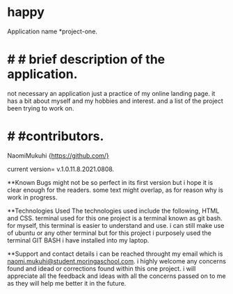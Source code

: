 # happy
Application name
*project-one. 

# # # brief description of the application.
not necessary an application just a practice of my online landing page. it has a bit about myself and my hobbies and interest. and a list of the project been trying to work on. 

# # #contributors.
NaomiMukuhi {https://github.com/}

current version= v.1.0.11.8.2021.0808.

**Known Bugs
might not be so perfect in its first version but i hope it is clear enough for the readers. some text might overlap, as for reason why is work in progress. 

**Technologies Used
The technologies used include the following, HTML and CSS. terminal used for this one project is a terminal known as git bash. for myself, this terminal is easier to understand and use.
i can still make use of ubuntu or any other terminal but for this project i purposely used
the terminal GIT BASH i have installed into my laptop.

**Support and contact details
i can be reached throught my email which is naomi.mukuhi@student.moringaschool.com. i highly welcome any concerns found and idead or corrections found within this one project.
i will appreciate all the feedback and ideas with all the concerns passed on to me as they will help me better it in the future.
